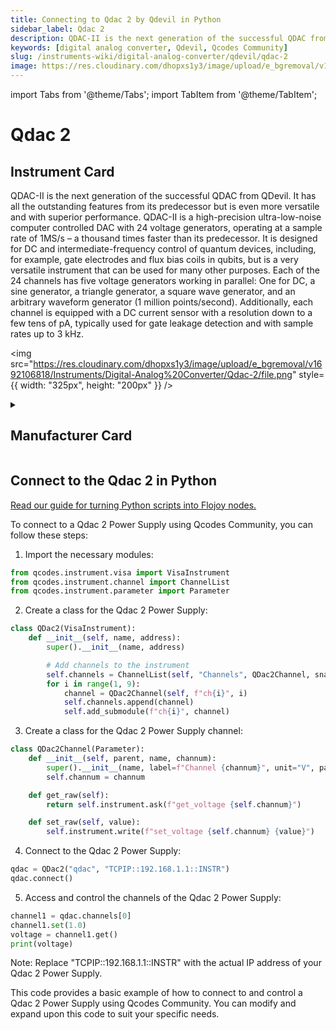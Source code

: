 ```yaml
---
title: Connecting to Qdac 2 by Qdevil in Python
sidebar_label: Qdac 2
description: QDAC-II is the next generation of the successful QDAC from QDevil. It has all the outstanding features from its predecessor but is even more versatile and with superior performance. QDAC-II is a high-precision ultra-low-noise computer controlled DAC with 24 voltage generators, operating at a sample rate of 1MS/s – a thousand times faster than its predecessor. It is designed for DC and intermediate-frequency control of quantum devices, including, for example, gate electrodes and flux bias coils in qubits, but is a very versatile instrument that can be used for many other purposes. Each of the 24 channels has five voltage generators working in parallel-> One for DC, a sine generator, a triangle generator, a square wave generator, and an arbitrary waveform generator (1 million points/second). Additionally, each channel is equipped with a DC current sensor with a resolution down to a few tens of pA, typically used for gate leakage detection and with sample rates up to 3 kHz.
keywords: [digital analog converter, Qdevil, Qcodes Community]
slug: /instruments-wiki/digital-analog-converter/qdevil/qdac-2
image: https://res.cloudinary.com/dhopxs1y3/image/upload/e_bgremoval/v1692106818/Instruments/Digital-Analog%20Converter/Qdac-2/file.png
---
```


import Tabs from '@theme/Tabs';
import TabItem from '@theme/TabItem';

# Qdac 2

## Instrument Card

<div className="flex">

<div>

QDAC-II is the next generation of the successful QDAC from QDevil. It has all the outstanding features from its predecessor but is even more versatile and with superior performance. QDAC-II is a high-precision ultra-low-noise computer controlled DAC with 24 voltage generators, operating at a sample rate of 1MS/s – a thousand times faster than its predecessor. It is designed for DC and intermediate-frequency control of quantum devices, including, for example, gate electrodes and flux bias coils in qubits, but is a very versatile instrument that can be used for many other purposes. Each of the 24 channels has five voltage generators working in parallel: One for DC, a sine generator, a triangle generator, a square wave generator, and an arbitrary waveform generator (1 million points/second). Additionally, each channel is equipped with a DC current sensor with a resolution down to a few tens of pA, typically used for gate leakage detection and with sample rates up to 3 kHz.

</div>

<img src="https://res.cloudinary.com/dhopxs1y3/image/upload/e_bgremoval/v1692106818/Instruments/Digital-Analog%20Converter/Qdac-2/file.png" style={{ width: "325px", height: "200px" }} />

</div>

<details>
<summary><h2>Manufacturer Card</h2></summary>

<img src="https://res.cloudinary.com/dhopxs1y3/image/upload/e_bgremoval/v1692125970/Instruments/Vendor%20Logos/QDevils.png" style={{ width: "100%", objectFit: "cover" }} />

Founded in 2016, QDevil is an international quantum technology company focused on developing and manufacturing auxiliary electronics and specialized components, operating from mK to room temperature. The mission is to accelerate research and development in quantum electronics labs. To fulfill the mission QDevil helps customers around the world by supplying world-class auxiliary electronics. <a href="https://qdevil.com/">Website</a>.

<ul>
  <li>Headquarters: COPENHAGEN, DENMARK</li>
  <li>Yearly Revenue (millions, USD): 2.0</li>
</ul>
</details>

## Connect to the Qdac 2 in Python

[Read our guide for turning Python scripts into Flojoy nodes.](https://docs.flojoy.ai/custom-nodes/creating-custom-node/)


<Tabs>
<TabItem value="Qcodes Community" label="Qcodes Community">

To connect to a Qdac 2 Power Supply using Qcodes Community, you can follow these steps:

1. Import the necessary modules:

```python
from qcodes.instrument.visa import VisaInstrument
from qcodes.instrument.channel import ChannelList
from qcodes.instrument.parameter import Parameter
```

2. Create a class for the Qdac 2 Power Supply:

```python
class QDac2(VisaInstrument):
    def __init__(self, name, address):
        super().__init__(name, address)

        # Add channels to the instrument
        self.channels = ChannelList(self, "Channels", QDac2Channel, snapshotable=False)
        for i in range(1, 9):
            channel = QDac2Channel(self, f"ch{i}", i)
            self.channels.append(channel)
            self.add_submodule(f"ch{i}", channel)
```

3. Create a class for the Qdac 2 Power Supply channel:

```python
class QDac2Channel(Parameter):
    def __init__(self, parent, name, channum):
        super().__init__(name, label=f"Channel {channum}", unit="V", parent=parent)
        self.channum = channum

    def get_raw(self):
        return self.instrument.ask(f"get_voltage {self.channum}")

    def set_raw(self, value):
        self.instrument.write(f"set_voltage {self.channum} {value}")
```

4. Connect to the Qdac 2 Power Supply:

```python
qdac = QDac2("qdac", "TCPIP::192.168.1.1::INSTR")
qdac.connect()
```

5. Access and control the channels of the Qdac 2 Power Supply:

```python
channel1 = qdac.channels[0]
channel1.set(1.0)
voltage = channel1.get()
print(voltage)
```

Note: Replace "TCPIP::192.168.1.1::INSTR" with the actual IP address of your Qdac 2 Power Supply.

This code provides a basic example of how to connect to and control a Qdac 2 Power Supply using Qcodes Community. You can modify and expand upon this code to suit your specific needs.

</TabItem>
</Tabs>